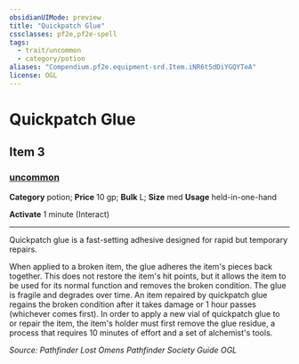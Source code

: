 ```yaml
---
obsidianUIMode: preview
title: "Quickpatch Glue"
cssclasses: pf2e,pf2e-spell
tags:
  - trait/uncommon
  - category/potion
aliases: "Compendium.pf2e.equipment-srd.Item.iNR6t5dDiYGQYTeA"
license: OGL
---
```

# Quickpatch Glue
## Item 3
### [uncommon](uncommon "Uncommon Rarity Trait")

**Category** potion; 
**Price** 10 gp; 
**Bulk** L; **Size** med
**Usage** held-in-one-hand

**Activate** 1 minute (Interact)

* * *

Quickpatch glue is a fast-setting adhesive designed for rapid but temporary repairs.

When applied to a broken item, the glue adheres the item's pieces back together. This does not restore the item's hit points, but it allows the item to be used for its normal function and removes the broken condition. The glue is fragile and degrades over time. An item repaired by quickpatch glue regains the broken condition after it takes damage or 1 hour passes (whichever comes first). In order to apply a new vial of quickpatch glue to or repair the item, the item's holder must first remove the glue residue, a process that requires 10 minutes of effort and a set of alchemist's tools.

*Source: Pathfinder Lost Omens Pathfinder Society Guide*
*OGL*